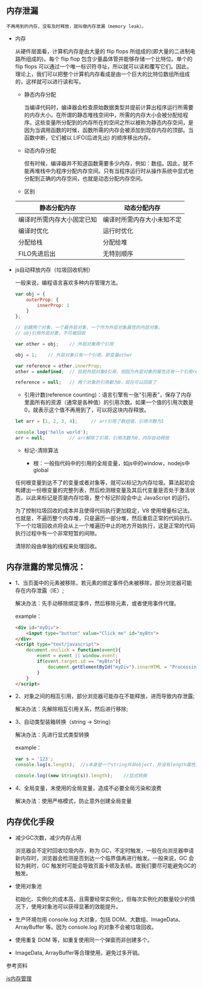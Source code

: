## 内存泄漏

    不再用到的内存，没有及时释放，就叫做内存泄漏（memory leak）。

* 内存

    从硬件层面看，计算机内存是由大量的 flip flops 所组成的(即大量的二进制电路所组成的)。每个 flip flop 包含少量晶体管并能够存储一个比特位。单个的 flip flops 可以通过一个唯一标识符寻址，所以就可以读和覆写它们。因此，理论上，我们可以把整个计算机内存看成是由一个巨大的比特位数组所组成的，这样就可以进行读和写。

    - 静态内存分配

        当编译代码时，编译器会检查原始数据类型并提前计算出程序运行所需要的内存大小。在所谓的静态堆栈空间中，所需的内存大小会被分配给程序。这些变量所分配到的内存所在的空间之所以被称为静态内存空间，是因为当调用函数的时候，函数所需的内存会被添加到现存内存的顶部。当函数中断，它们被以 LIFO(后进先出) 的顺序移出内存。

    - 动态内存分配

        但有时候，编译器并不知道函数需要多少内存，例如：数组。因此，就不能再堆栈中为程序分配内存空间。只有当程序运行时从操作系统中显式地分配到正确的内存空间，也就是动态分配内存空间。

    - 区别

    |       静态分配内存       |         动态分配内存       |
    |     ------------       |        -------------     |
    | 编译时所需内存大小固定已知  |  编译时所需内存大小未知不定  |
    |         编译时优化       |           运行时优化      |
    |         分配给栈        |           分配给堆        |
    |       FILO先进后出      |           无特别顺序       |

* js自动释放内存（垃圾回收机制）

    一般来说，编程语言喜欢多种内存管理方法。

    ```js
    var obj = {
        outerProp: {
            innerProp: 1
        }
    };

    // 创建两个对象，一个最外层对象，一个作为外层对象属性的内层对象。
    // obj引用外层对象，不可被回收

    var other = obj;    // 外层对象两个引用

    obj = 1;    // 外层对象只有一个引用，即变量other

    var reference = other.innerProp;
    other = undefined;  // 目前外层对象0引用，但因为外层对象的属性还有一个引用reference，因此还不能回收

    reference = null;   // 两个对象的引用都为0，现在可以回收了
    ```

    - 引用计数(reference counting)：语言引擎有一张"引用表"，保存了内存里面所有的资源（通常是各种值）的引用次数。如果一个值的引用次数是0，就表示这个值不再用到了，可以将这块内存释放。

    ```js
    let arr = [1, 2, 3, 4];     // arr引用了数组值，引用次数为1

    console.log('hello world');
    arr = null;         // arr解除了引用，引用次数为0，内存自动释放
    ```

    - 标记-清除算法

      + 根：一般指代码中的引用的全局变量，如js中的window，nodejs中global

    任何根变量到达不了的变量或者对象等，就可以标记为内存垃圾。算法起初会构建出一份根变量的完整列表，然后检测根变量及其后代变量是否处于激活状态，以此来标记是否是内存垃圾，整个标记阶段会中止 JavaScript 的运行。
    
    为了控制垃圾回收的成本并且使得代码执行更加稳定，V8 使用增量标记法。也就是，不遍历整个内存堆，只是遍历一部分堆，然后重启正常的代码执行。下一个垃圾回收点将会从上一个堆遍历中止的地方开始执行，这是正常的代码执行过程中有一个非常短暂的间隙。

    清除阶段由单独的线程来处理回收。 

## 内存泄露的常见情况：

* 1、当页面中的元素被移除，若元素的绑定事件仍未被移除，部分浏览器可能存在内存泄露（IE）;  

    解决办法：先手动移除绑定事件，然后移除元素，或者使用事件代理。  

    example：  

    ```html
    <div id="myDiv">
        <input type="button" value="Click me" id="myBtn">
    </div>
    <script type="text/javascript">
        document.onclick = function(event){
            event = event || window.event;
            if(event.target.id == "myBtn"){
                document.getElementById("myDiv").innerHTML = "Processing...";
            }
        }
    </script>
    ```

* 2、对象之间的相互引用，部分浏览器可能存在不能释放，进而导致内存泄露;  

    解决办法：先解除相互引用关系，然后进行移除;

* 3、自动类型装箱转换（string -> String）  

    解决办法：先进行显式类型转换  

    example：  

    ```js
    var s = '123';
    console.log(s.length);  //s本身是一个string并非object，并没有length属性，因此js引擎会临时创建一个String对象封装s, 而这个对象一定会泄露。

    console.log((new String(s)).length);    //显式转换
    ```

* 4、全局变量，未使用的全局变量，造成不必要全局污染和浪费

    解决办法：使用严格模式，防止意外创建全局变量


## 内存优化手段

* 减少GC次数，减少内存占用

    浏览器会不定时回收垃圾内存，称为 GC，不定时触发，一般在向浏览器申请新内存时，浏览器会检测是否到达一个临界值再进行触发。一般来说，GC 会较为耗时，GC 触发时可能会导致页面卡顿及丢帧。故我们要尽可能避免GC的触发。

* 使用对象池

    初始化、实例化的成本高，且需要经常实例化，但每次实例化的数量较少的情况下，使用对象池可以获得显著的效能提升。

* 生产环境勿用 console.log 大对象，包括 DOM、大数组、ImageData、ArrayBuffer 等。因为 console.log 的对象不会被垃圾回收。

* 使用重复 DOM 等，如重复使用同一个弹窗而非创建多个。

* ImageData, ArrayBuffer等合理使用，避免过多开销。

参考资料

[js内存管理](https://juejin.im/post/5ae86789f265da0ba062f220)